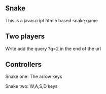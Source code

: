 ## Snake

This is a javascript html5 based snake game

## Two players

Write add the query ?q=2 in the end of the url

## Controllers

Snake one: The arrow keys

Snake two: W,A,S,D keys